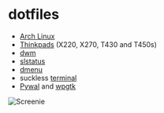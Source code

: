 # dotfiles

- [Arch Linux](https://archlinux.org/)
- [Thinkpads](https://www.reddit.com/r/thinkpad/) (X220, X270, T430 and T450s)
- [dwm](https://dwm.suckless.org/)
- [slstatus](https://tools.suckless.org/slstatus/)
- [dmenu](https://tools.suckless.org/dmenu/)
- suckless [terminal](https://st.suckless.org/)
- [Pywal](https://github.com/dylanaraps/pywal) and [wpgtk](https://github.com/BigfootN/wpgtk)

![Screenie](https://raw.githubusercontent.com/Fuzzbox999/dotfiles/master/Images/Screenshots/output.gif)

